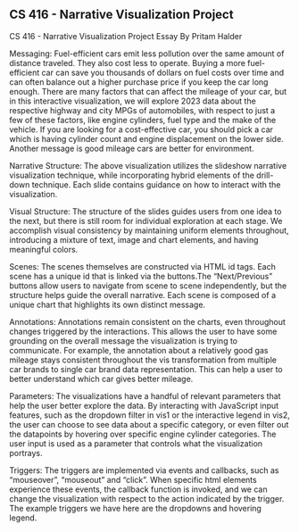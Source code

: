 ## CS 416 - Narrative Visualization Project

CS 416 - Narrative Visualization Project Essay By Pritam Halder

Messaging: Fuel-efficient cars emit less pollution over the same amount of distance traveled. They also cost less to
        operate. Buying a more fuel-efficient car can save you thousands of dollars on fuel costs over time and can
        often balance out a higher purchase price if you keep the car long enough. There are many factors that can
        affect the mileage of your car, but in this interactive visualization, we will explore 2023 data about the
        respective highway and city MPGs of automobiles, with respect to just a few of these factors, like engine
        cylinders, fuel type and the make of the vehicle. If you are looking for a cost-effective car, you should pick a
        car which is having cylinder count and engine displacement on the lower side. Another message is good mileage
        cars are better for environment.

Narrative Structure: The above visualization utilizes the slideshow narrative visualization technique, while incorporating hybrid elements of the drill-down technique. Each slide contains guidance on how to interact with the visualization.

Visual Structure: The structure of the slides guides users from one idea to the next, but there is still room for individual exploration at each stage. We accomplish visual consistency by maintaining uniform elements throughout, introducing a mixture of text, image and chart elements, and having meaningful colors.

Scenes: The scenes themselves are constructed via HTML id tags. Each scene has a unique id that is linked via the buttons.The “Next/Previous” buttons allow users to navigate from scene to scene independently, but the structure helps guide the overall narrative. Each scene is composed of a unique chart that highlights its own distinct message.

Annotations: Annotations remain consistent on the charts, even throughout changes triggered by the interactions. This allows the user to have some grounding on the overall message the visualization is trying to communicate. For example, the annotation about a relatively good gas mileage stays consistent throughout the vis transformation from multiple car brands to single car brand data representation. This can help a user to better understand which car gives better mileage.

Parameters: The visualizations have a handful of relevant parameters that help the user better explore the data. By interacting with JavaScript input features, such as the dropdown filter in vis1 or the interactive legend in vis2, the user can choose to see data about a specific category, or even filter out the datapoints by hovering over specific engine cylinder categories. The user input is used as a parameter that controls what the visualization portrays.

Triggers: The triggers are implemented via events and callbacks, such as “mouseover”, “mouseout” and “click”. When specific html elements experience these events, the callback function is invoked, and we can change the visualization with respect to the action indicated by the trigger. The example triggers we have here are the dropdowns and hovering legend.
